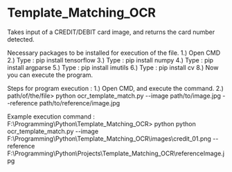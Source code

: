 # Template_Matching_OCR
Takes input of a CREDIT/DEBIT card image, and returns the card number detected.

Necessary packages to be installed for execution of the file.
1.) Open CMD
2.) Type : pip install tensorflow
3.) Type : pip install numpy
4.) Type : pip install argparse
5.) Type : pip install imutils
6.) Type : pip install cv
8.) Now you can execute the program.

Steps for program execution : 
1.) Open CMD, and execute the command.
2.) path/of/the/file> python ocr_template_match.py --image path/to/image.jpg --reference path/to/reference/image.jpg  

Example execution command : 
F:\Programming\Python\Template_Matching_OCR>  python python ocr_template_match.py --image F:\Programming\Python\Template_Matching_OCR\images\credit_01.png --reference F:\Programming\Python\Projects\Template_Matching_OCR\referenceImage.jpg
